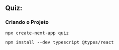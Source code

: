 ## Quiz:

### Criando o Projeto
<pre>npx create-next-app quiz</pre>
<pre>npm install --dev typescript @types/react</pre>